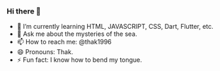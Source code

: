 ### Hi there 👋

- 🌱 I’m currently learning HTML, JAVASCRIPT, CSS, Dart, Flutter, etc.
- 💬 Ask me about the mysteries of the sea.
- 📫 How to reach me: @thak1996
- 😄 Pronouns: Thak.
- ⚡ Fun fact: I know how to bend my tongue.

